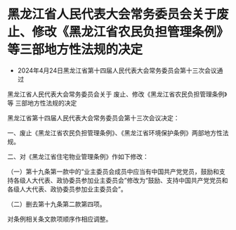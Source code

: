 # 黑龙江省人民代表大会常务委员会关于废止、修改《黑龙江省农民负担管理条例》等三部地方性法规的决定

- 2024年4月24日黑龙江省第十四届人民代表大会常务委员会第十三次会议通过

<!-- INFO END -->

黑龙江省人民代表大会常务委员会关于 废止、修改《黑龙江省农民负担管理条例》等 三部地方性法规的决定

黑龙江省第十四届人民代表大会常务委员会第十三次会议决定：

一、废止《黑龙江省农民负担管理条例》、《黑龙江省环境保护条例》两部地方性法规。

二、对《黑龙江省住宅物业管理条例》作如下修改：

（一）第十九条第一款中的“业主委员会成员中应当有中国共产党党员，鼓励和支持各级人大代表、政协委员参加业主委员会”修改为“鼓励、支持中国共产党党员和各级人大代表、政协委员参加业主委员会”。

（二）删去第十九条第二款第四项。

对条例相关条文款项顺序作相应调整。
